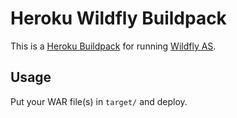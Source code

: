 # Heroku Wildfly Buildpack

This is a [Heroku Buildpack](https://devcenter.heroku.com/articles/buildpacks) for running [Wildfly AS](http://wildfly.org).

## Usage

Put your WAR file(s) in `target/` and deploy.